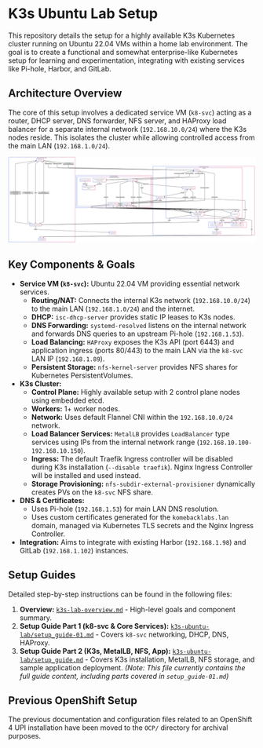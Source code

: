 # K3s Ubuntu Lab Setup

This repository details the setup for a highly available K3s Kubernetes cluster running on Ubuntu 22.04 VMs within a home lab environment. The goal is to create a functional and somewhat enterprise-like Kubernetes setup for learning and experimentation, integrating with existing services like Pi-hole, Harbor, and GitLab.

## Architecture Overview

The core of this setup involves a dedicated service VM (`k8-svc`) acting as a router, DHCP server, DNS forwarder, NFS server, and HAProxy load balancer for a separate internal network (`192.168.10.0/24`) where the K3s nodes reside. This isolates the cluster while allowing controlled access from the main LAN (`192.168.1.0/24`).

![K3s Lab Architecture Diagram](./k3s-ubuntu-lab/mermaid-diagram.png)

## Key Components & Goals

*   **Service VM (`k8-svc`):** Ubuntu 22.04 VM providing essential network services.
    *   **Routing/NAT:** Connects the internal K3s network (`192.168.10.0/24`) to the main LAN (`192.168.1.0/24`) and the internet.
    *   **DHCP:** `isc-dhcp-server` provides static IP leases to K3s nodes.
    *   **DNS Forwarding:** `systemd-resolved` listens on the internal network and forwards DNS queries to an upstream Pi-hole (`192.168.1.53`).
    *   **Load Balancing:** `HAProxy` exposes the K3s API (port 6443) and application ingress (ports 80/443) to the main LAN via the `k8-svc` LAN IP (`192.168.1.89`).
    *   **Persistent Storage:** `nfs-kernel-server` provides NFS shares for Kubernetes PersistentVolumes.
*   **K3s Cluster:**
    *   **Control Plane:** Highly available setup with 2 control plane nodes using embedded etcd.
    *   **Workers:** 1+ worker nodes.
    *   **Network:** Uses default Flannel CNI within the `192.168.10.0/24` network.
    *   **Load Balancer Services:** `MetalLB` provides `LoadBalancer` type services using IPs from the internal network range (`192.168.10.100-192.168.10.150`).
    *   **Ingress:** The default Traefik Ingress controller will be disabled during K3s installation (`--disable traefik`). Nginx Ingress Controller will be installed and used instead.
    *   **Storage Provisioning:** `nfs-subdir-external-provisioner` dynamically creates PVs on the `k8-svc` NFS share.
*   **DNS & Certificates:**
    *   Uses Pi-hole (`192.168.1.53`) for main LAN DNS resolution.
    *   Uses custom certificates generated for the `komebacklabs.lan` domain, managed via Kubernetes TLS secrets and the Nginx Ingress Controller.
*   **Integration:** Aims to integrate with existing Harbor (`192.168.1.98`) and GitLab (`192.168.1.102`) instances.

## Setup Guides

Detailed step-by-step instructions can be found in the following files:

1.  **Overview:** [`k3s-lab-overview.md`](./k3s-lab-overview.md) - High-level goals and component summary.
2.  **Setup Guide Part 1 (k8-svc & Core Services):** [`k3s-ubuntu-lab/setup_guide-01.md`](./k3s-ubuntu-lab/setup_guide-01.md) - Covers `k8-svc` networking, DHCP, DNS, HAProxy.
3.  **Setup Guide Part 2 (K3s, MetalLB, NFS, App):** [`k3s-ubuntu-lab/setup_guide.md`](./k3s-ubuntu-lab/setup_guide.md) - Covers K3s installation, MetalLB, NFS storage, and sample application deployment. *(Note: This file currently contains the full guide content, including parts covered in `setup_guide-01.md`)*

## Previous OpenShift Setup

The previous documentation and configuration files related to an OpenShift 4 UPI installation have been moved to the `OCP/` directory for archival purposes.
